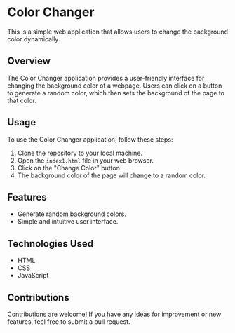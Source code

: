 # Color Changer

This is a simple web application that allows users to change the background color dynamically.

## Overview

The Color Changer application provides a user-friendly interface for changing the background color of a webpage. Users can click on a button to generate a random color, which then sets the background of the page to that color.

## Usage

To use the Color Changer application, follow these steps:

1. Clone the repository to your local machine.
2. Open the `index1.html` file in your web browser.
3. Click on the "Change Color" button.
4. The background color of the page will change to a random color.

## Features

- Generate random background colors.
- Simple and intuitive user interface.

## Technologies Used

- HTML
- CSS
- JavaScript


## Contributions

Contributions are welcome! If you have any ideas for improvement or new features, feel free to submit a pull request.
